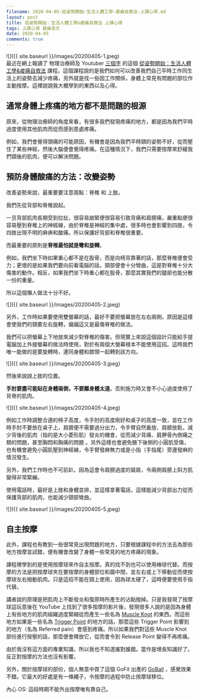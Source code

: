 ```yaml
---
filename: 2020-04-05-從姿勢開始-生活人體工學-痠痛自救法-上課心得.md
layout: post
title: 從姿勢開始：生活人體工學&痠痛自救法 上課心得
tags: 上課心得 肩痛良方
date: 2020-04-05
comments: true
---
```


![]({{ site.baseurl }}/images/20200405-1.jpeg)  
最近在網上報讀了 物理治療師及 Youtuber [三個字](https://www.youtube.com/user/ray123822) 的這個 [從姿勢開始：生活人體工學&痠痛自救法](https://hahow.in/courses/5ce3a183138a45002046859d/main) 課程。這個課程說的是我們如何可以改善我們自己平時工作同生活上的姿勢去減少疼痛，另外就是找一些因工作關係，身體上常見有問題的部位作主動按摩。這裡說說我大概學到的東西以及心得。

## 通常身體上疼痛的地方都不是問題的根源

原來，從物理治療師的角度來看，有很多我們發現疼痛的地方，都是因為我們平時過度使用其他肌肉而從而感到患處疼痛。

例如，我們會覺得頭痛的可能原因，有機會是因為我們平時頸的姿勢不好，從而壓住了某些神經，然後大腦便會覺得疼痛。在這種情況下，我們只需要按摩來舒緩我們頸後的肌肉，便可以解決問題。

## 預防身體酸痛的方法：改變姿勢

改善姿勢來說，最重要要注意兩點：脊椎 和 上肢。

我們先從背部和脊椎說起。

一旦背部肌肉長期受到拉扯，很容易崩緊便很容易引致背痛和肩膀痛，嚴重點便很容易壓到脊椎上的神經線，由於脊椎是神經的集中處，很多時也會影響到四肢，令四肢出現不明的麻痹和酸痛。所以保護好背部和脊椎很重要。

而最重要的原則是**脊椎最怕就是彎和旋轉**。

例如，我們坐下時如果重心都不是在股骨，而是向椅背靠著的話，那麼脊椎便會受力；更壞的是如果我們要向前看電腦的話，頸部便會十分彎曲，這是對脊椎十分大傷害的動作。相反，如果我們坐下時重心都在股骨，那麼其實我們的腿部也能分散一份的重量。

所以這個懶人做法十分不好。

![]({{ site.baseurl }}/images/20200405-2.jpeg)

另外，工作時如果要使用雙螢幕的話，最好不要把螢幕放在左右兩側。原因是這樣會使我們的頸要左右旋轉，偏偏這又是最傷脊椎的做法。

我們可以把螢幕上下地放來減少對脊椎的傷害。但現實上來說這個設計只能給手提電腦加上外接螢幕的做法時使用，對於有兩個大螢幕根本不能使用這招。這時我們唯一能做的是要旋轉時，連同身體和膝頭一起轉到該方向。

![]({{ site.baseurl }}/images/20200405-3.jpeg)

然後來說說上肢的位置。

**手肘要盡可能貼在身體兩側，不要離身體太遠**，否則施力時又會不小心過度使用了背脊的肌肉。

![]({{ site.baseurl }}/images/20200405-4.jpeg)

例如工作時調整合適的椅子高度，令手肘的高度剛好和桌子的高度一致，並在工作時手肘不要放在桌子上，肩膀便不需要過分出力，令手臂自然垂放、肩膀放鬆，減少背後的肌肉（指的是大小菱形肌）發炎的機會，從而減少背痛、肩胛骨內側痛之類的問題，甚至胸悶和胸痛的問題 。另外這樣也會避免腋下後側的小圓肌受傷，也有機會避免小圓肌壓到神經線，令手臂發麻無力或是小指（手指尾）旁邊發麻的情況發生。

另外，我們工作時也不可前趴，因為這會令肩膀過度的聳肩，令兩側肩膀上斜方肌變得非常緊繃。

使用電話時，最好是上肢和身體並排，並這樣拿著電話，這樣能減少背部出力從而保護背部的肌肉，也能減少頸部彎曲。

![]({{ site.baseurl }}/images/20200405-5.jpeg)

## 自主按摩

此外，課程也有教到一些很常見出現問題的地方，只要根據課程中的方法去為那些地方按摩並試錯，便有機會改變了身體一些常見的地方疼痛的現象。

課程裡學到的是使用按摩球來作自主按摩。真的找不到也可以使用棒球代替。而按摩的方法是把按摩球夾在要按摩的身體部位和牆中間，並左右或上下移動從而使按摩球左右撥動肌肉。只是這招不能在頸上使用，因為球太硬了，這時便要使用手指代替。

講者說的原理是把肌肉上不斷發炎和復原時所產生的沾黏撥掉。只是我發現了按摩球這玩意後在 YouTube 上找到了很多按摩的影片後，發現很多人說的是因為身體上有些地方的肌肉組織過度緊縮從而產生一些名為 [Muscle Knot](https://www.medicalnewstoday.com/articles/321224) 的東西。而這些地方如果是一些名為 [Trigger Point](http://www.triggerpoints.net) 的地方的話，那麼這些 Trigger Point 影響到的地方（名為 Referred pain）會感到疼痛。所以如果我們對這些 Muscle Knot 部份進行按壓的話，那麼便會釋放它，從而會令到 Release Point 變得不再疼痛。

由於我沒有這方面的專業知識，所以我也不知道誰對誰錯。當作是增長知識好了。反正對按摩的方法也沒有影響。

另外，關於按摩球的部份，個人無意中買了這個 GoFit 出產的 [GoBall](https://amzn.to/3W9hDy7) ，感覺效果不錯。它最大的好處是有一條繩子，令按摩的過程中防止按摩球移位。

內心 OS: 這段時期不能外出按摩唯有靠自己。
